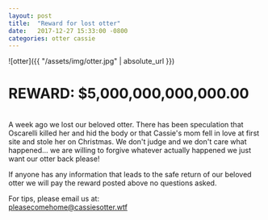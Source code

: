```yaml
---
layout: post
title:  "Reward for lost otter"
date:   2017-12-27 15:33:00 -0800
categories: otter cassie 
---
```


![otter]({{ "/assets/img/otter.jpg" | absolute_url }}) 

# REWARD: $5,000,000,000,000.00
<br />
A week ago we lost our beloved otter. There has been speculation that Oscarelli killed her and hid the body or that Cassie's mom fell in love at first site and stole her on Christmas. We don't judge and we don't care what happened... we are willing to forgive whatever actually happened we just want our otter back please!

If anyone has any information that leads to the safe return of our beloved otter we will pay the reward posted above no questions asked.

For tips, please email us at: 
<br />
pleasecomehome@cassiesotter.wtf


